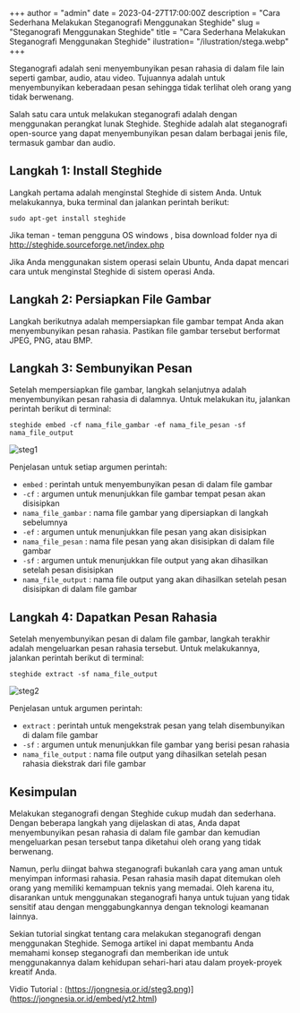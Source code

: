 +++
author = "admin"
date = 2023-04-27T17:00:00Z
description = "Cara Sederhana Melakukan Steganografi Menggunakan Steghide"
slug = "Steganografi Menggunakan Steghide"
title = "Cara Sederhana Melakukan Steganografi Menggunakan Steghide"
ilustration= "/ilustration/stega.webp"
+++

Steganografi adalah seni menyembunyikan pesan rahasia di dalam file lain seperti gambar, audio, atau video. Tujuannya adalah untuk menyembunyikan keberadaan pesan sehingga tidak terlihat oleh orang yang tidak berwenang.

Salah satu cara untuk melakukan steganografi adalah dengan menggunakan perangkat lunak Steghide. Steghide adalah alat steganografi open-source yang dapat menyembunyikan pesan dalam berbagai jenis file, termasuk gambar dan audio.

## Langkah 1: Install Steghide

Langkah pertama adalah menginstal Steghide di sistem Anda. Untuk melakukannya, buka terminal dan jalankan perintah berikut:

`sudo apt-get install steghide`

Jika teman - teman pengguna OS windows , bisa download folder nya di http://steghide.sourceforge.net/index.php

Jika Anda menggunakan sistem operasi selain Ubuntu, Anda dapat mencari cara untuk menginstal Steghide di sistem operasi Anda.

## Langkah 2: Persiapkan File Gambar

Langkah berikutnya adalah mempersiapkan file gambar tempat Anda akan menyembunyikan pesan rahasia. Pastikan file gambar tersebut berformat JPEG, PNG, atau BMP.

## Langkah 3: Sembunyikan Pesan

Setelah mempersiapkan file gambar, langkah selanjutnya adalah menyembunyikan pesan rahasia di dalamnya. Untuk melakukan itu, jalankan perintah berikut di terminal:

`steghide embed -cf nama_file_gambar -ef nama_file_pesan -sf nama_file_output`

![steg1](https://jongnesia.or.id/steg1.png)

Penjelasan untuk setiap argumen perintah:

- `embed` : perintah untuk menyembunyikan pesan di dalam file gambar
- `-cf` : argumen untuk menunjukkan file gambar tempat pesan akan disisipkan
- `nama_file_gambar` : nama file gambar yang dipersiapkan di langkah sebelumnya
- `-ef` : argumen untuk menunjukkan file pesan yang akan disisipkan
- `nama_file_pesan` : nama file pesan yang akan disisipkan di dalam file gambar
- `-sf` : argumen untuk menunjukkan file output yang akan dihasilkan setelah pesan disisipkan
- `nama_file_output` : nama file output yang akan dihasilkan setelah pesan disisipkan di dalam file gambar

## Langkah 4: Dapatkan Pesan Rahasia

Setelah menyembunyikan pesan di dalam file gambar, langkah terakhir adalah mengeluarkan pesan rahasia tersebut. Untuk melakukannya, jalankan perintah berikut di terminal:

`steghide extract -sf nama_file_output`

![steg2](https://jongnesia.or.id/steg2.png)

Penjelasan untuk argumen perintah:

- `extract` : perintah untuk mengekstrak pesan yang telah disembunyikan di dalam file gambar
- `-sf` : argumen untuk menunjukkan file gambar yang berisi pesan rahasia
- `nama_file_output` : nama file output yang dihasilkan setelah pesan rahasia diekstrak dari file gambar

## Kesimpulan

Melakukan steganografi dengan Steghide cukup mudah dan sederhana. Dengan beberapa langkah yang dijelaskan di atas, Anda dapat menyembunyikan pesan rahasia di dalam file gambar dan kemudian mengeluarkan pesan tersebut tanpa diketahui oleh orang yang tidak berwenang.

Namun, perlu diingat bahwa steganografi bukanlah cara yang aman untuk menyimpan informasi rahasia. Pesan rahasia masih dapat ditemukan oleh orang yang memiliki kemampuan teknis yang memadai. Oleh karena itu, disarankan untuk menggunakan steganografi hanya untuk tujuan yang tidak sensitif atau dengan menggabungkannya dengan teknologi keamanan lainnya.

Sekian tutorial singkat tentang cara melakukan steganografi dengan menggunakan Steghide. Semoga artikel ini dapat membantu Anda memahami konsep steganografi dan memberikan ide untuk menggunakannya dalam kehidupan sehari-hari atau dalam proyek-proyek kreatif Anda.

Vidio Tutorial :
(https://jongnesia.or.id/steg3.png)](https://jongnesia.or.id/embed/yt2.html)

